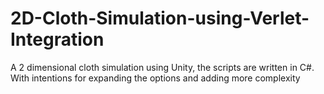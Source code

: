 # 2D-Cloth-Simulation-using-Verlet-Integration
A 2 dimensional cloth simulation using Unity, the scripts are written in C#.  With intentions for expanding the options and adding  more complexity
